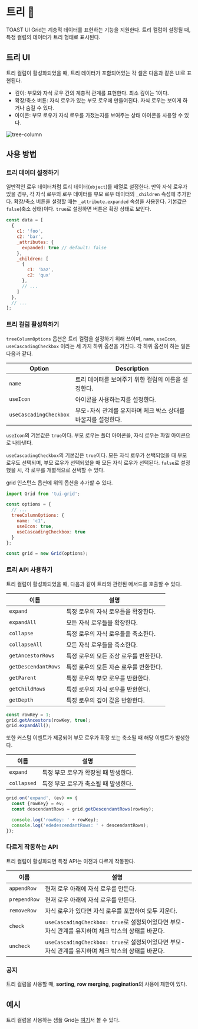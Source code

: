 # 트리 🌳

TOAST UI Grid는 계층적 데이터를 표현하는 기능을 지원한다. 트리 컬럼이 설정될 때, 특정 컬럼의 데이터가 트리 형태로 표시된다.

## 트리 UI

트리 컬럼이 활성화되었을 때, 트리 데이터가 포함되어있는 각 셀은 다음과 같은 UI로 표현된다.

* 깊이: 부모와 자식 로우 간의 계층적 관계를 표현한다. 최소 깊이는 1이다.
* 확장/축소 버튼: 자식 로우가 있는 부모 로우에 만들어진다. 자식 로우는 보이게 하거나 숨길 수 있다.
* 아이콘: 부모 로우가 자식 로우를 가졌는지를 보여주는 상태 아이콘을 사용할 수 있다.

![tree-column](https://user-images.githubusercontent.com/18183560/41633101-0bd39096-7478-11e8-814f-5acbd21ea7d5.png)

## 사용 방법

### 트리 데이터 설정하기

일반적인 로우 데이터처럼 트리 데이터(`object`)를 배열로 설정한다. 만약 자식 로우가 있을 경우, 각 자식 로우의 로우 데이터를 부모 로우 데이터의 `_children` 속성에 추가한다. 확장/축소 버튼을 설정할 때는 `_attribute.expanded` 속성을 사용한다. 기본값은 `false`(축소 상태)이다. `true`로 설정하면 버튼은 확장 상태로 보인다.

```js
const data = [
  {
    c1: 'foo',
    c2: 'bar',
    _attributes: {
      expanded: true // default: false
    },
    _children: [
      {
        c1: 'baz',
        c2: 'qux'
      },
      // ...
    ]
  },
  // ...
];
```

### 트리 컬럼 활성화하기

`treeColumnOptions` 옵션은 트리 컬럼을 설정하기 위해 쓰이며, `name`, `useIcon`, `useCascadingCheckbox` 이라는 세 가지 하위 옵션을 가진다. 각 하위 옵션이 하는 일은 다음과 같다.

| Option | Description |
| --- | --- |
| `name` | 트리 데이터를 보여주기 위한 컬럼의 이름을 설정한다. |
| `useIcon` | 아이콘을 사용하는지를 설정한다. |
| `useCascadingCheckbox` | 부모-자식 관계를 유지하며 체크 박스 상태를 바꿀지를 설정한다. |

`useIcon`의 기본값은 `true`이다. 부모 로우는 폴더 아이콘을, 자식 로우는 파일 아이콘으로 나타낸다.

`useCascadingCheckbox`의 기본값은 `true`이다. 모든 자식 로우가 선택되었을 때 부모 로우도 선택되며, 부모 로우가 선택되었을 때 모든 자식 로우가 선택된다. `false`로 설정했을 시, 각 로우를 개별적으로 선택할 수 있다.

grid 인스턴스 옵션에 위의 옵션을 추가할 수 있다.

```js
import Grid from 'tui-grid';

const options = {
  // ...
  treeColumnOptions: {
    name: 'c1',
    useIcon: true,
    useCascadingCheckbox: true
  }
};

const grid = new Grid(options);
```

### 트리 API 사용하기

트리 컬럼이 활성화되었을 때, 다음과 같이 트리와 관련된 메서드를 호출할 수 있다.

| 이름 | 설명 |
| --- | --- |
| `expand` | 특정 로우의 자식 로우들을 확장한다. |
| `expandAll` | 모든 자식 로우들을 확장한다. |
| `collapse` | 특정 로우의 자식 로우들을 축소한다. |
| `collapseAll` | 모든 자식 로우들을 축소한다. |
| `getAncestorRows` | 특정 로우의 모든 조상 로우를 반환한다. |
| `getDescendantRows` | 특정 로우의 모든 자손 로우를 반환한다. |
| `getParent` | 특정 로우의 부모 로우를 반환한다. |
| `getChildRows` | 특정 로우의 자식 로우를 반환한다. |
| `getDepth` | 특정 로우의 깊이 값을 반환한다. |

```js
const rowKey = 1;
grid.getAncestors(rowKey, true);
grid.expandAll();
```
또한 커스텀 이벤트가 제공되어 부모 로우가 확장 또는 축소될 때 해당 이벤트가 발생한다.

| 이름 | 설명 |
| --- | --- |
| `expand` | 특정 부모 로우가 확장될 때 발생한다. |
| `collapsed` | 특정 부모 로우가 축소될 때 발생한다. |

```js
grid.on('expand', (ev) => {
  const {rowKey} = ev;
  const descendantRows = grid.getDescendantRows(rowKey);

  console.log('rowKey: ' + rowKey);
  console.log('ededescendantRows: ' + descendantRows);
});
```

### 다르게 작동하는 API

트리 컬럼이 활성화되면 특정 API는 이전과 다르게 작동한다.

| 이름 | 설명 |
| --- | --- |
| `appendRow` | 현재 로우 아래에 자식 로우를 만든다.  |
| `prependRow` | 현재 로우 아래에 자식 로우를 만든다. |
| `removeRow` | 자식 로우가 있다면 자식 로우를 포함하여 모두 지운다. |
| `check` | `useCascadingCheckbox: true`로 설정되어있다면 부모-자식 관계를 유지하며 체크 박스의 상태를 바꾼다. |
| `uncheck` | `useCascadingCheckbox: true`로 설정되어있다면 부모-자식 관계를 유지하며 체크 박스의 상태를 바꾼다. |

### 공지

트리 컬럼을 사용할 때, **sorting**, **row merging**, **pagination**의 사용에 제한이 있다.

## 예시

트리 컬럼을 사용하는 샘플 Grid는 [여기](https://nhn.github.io/tui.grid/latest/tutorial-example14-tree)서 볼 수 있다.